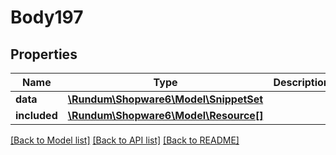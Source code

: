 # Body197

## Properties
Name | Type | Description | Notes
------------ | ------------- | ------------- | -------------
**data** | [**\Rundum\Shopware6\Model\SnippetSet**](SnippetSet.md) |  | [optional] 
**included** | [**\Rundum\Shopware6\Model\Resource[]**](Resource.md) |  | [optional] 

[[Back to Model list]](../../README.md#documentation-for-models) [[Back to API list]](../../README.md#documentation-for-api-endpoints) [[Back to README]](../../README.md)

